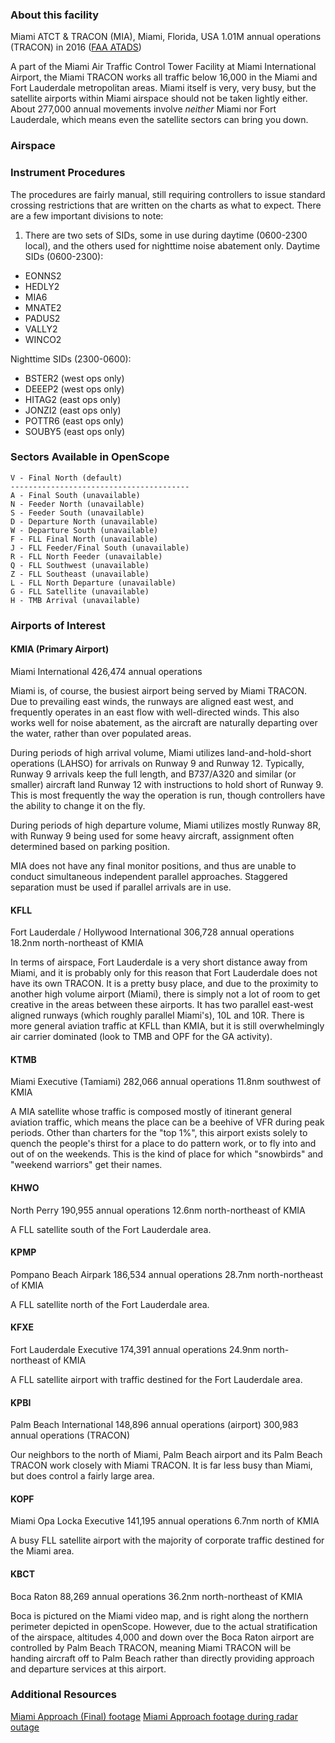 ### About this facility
Miami ATCT & TRACON (MIA), Miami, Florida, USA
1.01M annual operations (TRACON) in 2016 (<a href="https://aspm.faa.gov/opsnet/sys/Tracon.asp" target="_blank">FAA ATADS</a>)

A part of the Miami Air Traffic Control Tower Facility at Miami International Airport, the Miami TRACON works all traffic below 16,000 in the Miami and Fort Lauderdale metropolitan areas. Miami itself is very, very busy, but the satellite airports within Miami airspace should not be taken lightly either. About 277,000 annual movements involve _neither_ Miami nor Fort Lauderdale, which means even the satellite sectors can bring you down.

### Airspace


### Instrument Procedures
The procedures are fairly manual, still requiring controllers to issue standard crossing restrictions that are written on the charts as what to expect. There are a few important divisions to note:

1. There are two sets of SIDs, some in use during daytime (0600-2300 local), and the others used for nighttime noise abatement only.
Daytime SIDs (0600-2300):
- EONNS2
- HEDLY2
- MIA6
- MNATE2
- PADUS2
- VALLY2
- WINCO2

Nighttime SIDs (2300-0600):
- BSTER2 (west ops only)
- DEEEP2 (west ops only)
- HITAG2 (east ops only)
- JONZI2 (east ops only)
- POTTR6 (east ops only)
- SOUBY5 (east ops only)

### Sectors Available in OpenScope
```
V - Final North (default)
----------------------------------------
A - Final South (unavailable)
N - Feeder North (unavailable)
S - Feeder South (unavailable)
D - Departure North (unavailable)
W - Departure South (unavailable)
F - FLL Final North (unavailable)
J - FLL Feeder/Final South (unavailable)
R - FLL North Feeder (unavailable)
Q - FLL Southwest (unavailable)
Z - FLL Southeast (unavailable)
L - FLL North Departure (unavailable)
G - FLL Satellite (unavailable)
H - TMB Arrival (unavailable)
```

### Airports of Interest

#### KMIA (Primary Airport)
Miami International
426,474 annual operations

Miami is, of course, the busiest airport being served by Miami TRACON. Due to prevailing east winds, the runways are aligned east west, and frequently operates in an east flow with well-directed winds. This also works well for noise abatement, as the aircraft are naturally departing over the water, rather than over populated areas.

During periods of high arrival volume, Miami utilizes land-and-hold-short operations (LAHSO) for arrivals on Runway 9 and Runway 12. Typically, Runway 9 arrivals keep the full length, and B737/A320 and similar (or smaller) aircraft land Runway 12 with instructions to hold short of Runway 9. This is most frequently the way the operation is run, though controllers have the ability to change it on the fly.

During periods of high departure volume, Miami utilizes mostly Runway 8R, with Runway 9 being used for some heavy aircraft, assignment often determined based on parking position.

MIA does not have any final monitor positions, and thus are unable to conduct simultaneous independent parallel approaches. Staggered separation must be used if parallel arrivals are in use.

#### KFLL
Fort Lauderdale / Hollywood International
306,728 annual operations  
18.2nm north-northeast of KMIA

In terms of airspace, Fort Lauderdale is a very short distance away from Miami, and it is probably only for this reason that Fort Lauderdale does not have its own TRACON. It is a pretty busy place, and due to the proximity to another high volume airport (Miami), there is simply not a lot of room to get creative in the areas between these airports. It has two parallel east-west aligned runways (which roughly parallel Miami's), 10L and 10R. There is more general aviation traffic at KFLL than KMIA, but it is still overwhelmingly air carrier dominated (look to TMB and OPF for the GA activity).

#### KTMB
Miami Executive (Tamiami)
282,066 annual operations
11.8nm southwest of KMIA

A MIA satellite whose traffic is composed mostly of itinerant general aviation traffic, which means the place can be a beehive of VFR during peak periods. Other than charters for the "top 1%", this airport exists solely to quench the people's thirst for a place to do pattern work, or to fly into and out of on the weekends. This is the kind of place for which "snowbirds" and "weekend warriors" get their names.

#### KHWO
North Perry
190,955 annual operations
12.6nm north-northeast of KMIA

A FLL satellite south of the Fort Lauderdale area.

#### KPMP
Pompano Beach Airpark
186,534 annual operations
28.7nm north-northeast of KMIA

A FLL satellite north of the Fort Lauderdale area.

#### KFXE
Fort Lauderdale Executive
174,391 annual operations
24.9nm north-northeast of KMIA

A FLL satellite airport with traffic destined for the Fort Lauderdale area.

#### KPBI
Palm Beach International
148,896 annual operations (airport)
300,983 annual operations (TRACON)

Our neighbors to the north of Miami, Palm Beach airport and its Palm Beach TRACON work closely with Miami TRACON. It is far less busy than Miami, but does control a fairly large area.

#### KOPF
Miami Opa Locka Executive
141,195 annual operations
6.7nm north of KMIA

A busy FLL satellite airport with the majority of corporate traffic destined for the Miami area.

#### KBCT
Boca Raton
88,269 annual operations
36.2nm north-northeast of KMIA

Boca is pictured on the Miami video map, and is right along the northern perimeter depicted in openScope. However, due to the actual stratification of the airspace, altitudes 4,000 and down over the Boca Raton airport are controlled by Palm Beach TRACON, meaning Miami TRACON will be handing aircraft off to Palm Beach rather than directly providing approach and departure services at this airport.

### Additional Resources
<a href="https://www.youtube.com/watch?v=zb5nvUY6IRY" target="_blank">Miami Approach (Final) footage</a>
<a href="https://www.youtube.com/watch?v=fvD1-SBq0hg" target="_blank">Miami Approach footage during radar outage</a>
